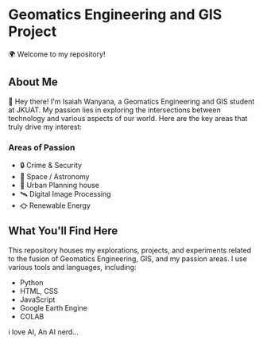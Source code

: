 # Geomatics Engineering and GIS Project

🌍 Welcome to my repository!

## About Me
👋 Hey there! I'm Isaiah Wanyana, a Geomatics Engineering and GIS student at JKUAT. My passion lies in exploring the intersections between technology and various aspects of our world. Here are the key areas that truly drive my interest:

### Areas of Passion
- 🔒 Crime & Security
- 🚀 Space / Astronomy
- 🏡 Urban Planning house  
- 🛰 Digital Image Processing
- ⛮ Renewable Energy  

## What You'll Find Here
This repository houses my explorations, projects, and experiments related to the fusion of Geomatics Engineering, GIS, and my passion areas. I use various tools and languages, including:
-  Python
-  HTML, CSS
-  JavaScript
- Google Earth Engine
- COLAB

i love AI, An AI nerd... 
<!--- 
Talk of chatGPT, Poe,Websim.ai,Claude, NotebookLM 
--->
<!---
PrinceAlwish/PrinceAlwish is a ✨ special ✨ repository because its `README.md` (this file) appears on your GitHub profile.
You can click the Preview link to take a look at your changes.


AmeisenLAB
--->
